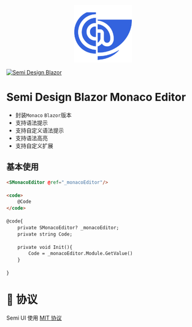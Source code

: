 ﻿<p align="center">
  <a href="http://semi-design-blazor.cn/" target="_blank">
    <img alt="Semi Design Blazor" width="150" src="./logo.png">
  </a>
</p>

[![Semi Design Blazor](https://img.shields.io/badge/license-MIT-informational)](https://github.com/semi-design-blazor/Semi.Design.Blazor.Monaco.Editor/blob/develop/LICENSE)

# Semi Design Blazor Monaco Editor 
  * 封装`Monaco` `Blazor`版本
  * 支持语法提示 
  * 支持自定义语法提示
  * 支持语法高亮
  * 支持自定义扩展

## 基本使用

```html
<SMonacoEditor @ref="_monacoEditor"/>

<code>
    @Code
</code>

@code{
    private SMonacoEditor? _monacoEditor;
    private string Code;

    private void Init(){
        Code = _monacoEditor.Module.GetValue()
    }

}
```

# 🎈 协议

Semi UI 使用 [MIT 协议](LICENSE)